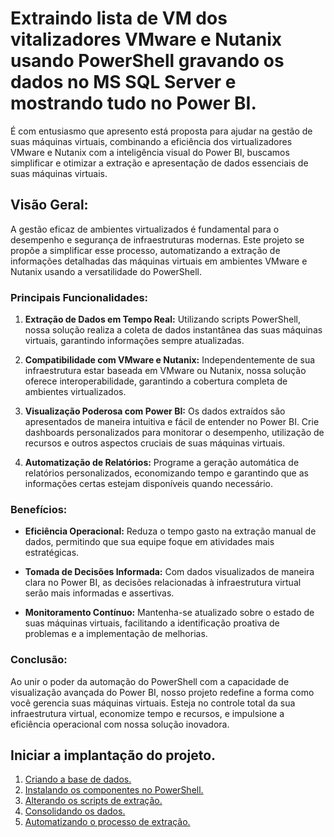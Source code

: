 # Extraindo lista de VM dos vitalizadores VMware e Nutanix usando PowerShell gravando os dados no MS SQL Server e mostrando tudo no Power BI.

É com entusiasmo que apresento está proposta para ajudar na gestão de suas máquinas virtuais, combinando a eficiência dos virtualizadores VMware e Nutanix com a inteligência visual do Power BI, buscamos simplificar e otimizar a extração e apresentação de dados essenciais de suas máquinas virtuais.

## Visão Geral:

A gestão eficaz de ambientes virtualizados é fundamental para o desempenho e segurança de infraestruturas modernas. Este projeto se propõe a simplificar esse processo, automatizando a extração de informações detalhadas das máquinas virtuais em ambientes VMware e Nutanix usando a versatilidade do PowerShell.

### Principais Funcionalidades:

1. <b>Extração de Dados em Tempo Real:</b> Utilizando scripts PowerShell, nossa solução realiza a coleta de dados instantânea das suas máquinas virtuais, garantindo informações sempre atualizadas.

1. <b>Compatibilidade com VMware e Nutanix:</b> Independentemente de sua infraestrutura estar baseada em VMware ou Nutanix, nossa solução oferece interoperabilidade, garantindo a cobertura completa de ambientes virtualizados.

3. <b>Visualização Poderosa com Power BI:</b> Os dados extraídos são apresentados de maneira intuitiva e fácil de entender no Power BI. Crie dashboards personalizados para monitorar o desempenho, utilização de recursos e outros aspectos cruciais de suas máquinas virtuais.

1. <b>Automatização de Relatórios:</b> Programe a geração automática de relatórios personalizados, economizando tempo e garantindo que as informações certas estejam disponíveis quando necessário.

### Benefícios:

- <b>Eficiência Operacional:</b> Reduza o tempo gasto na extração manual de dados, permitindo que sua equipe foque em atividades mais estratégicas.

- <b>Tomada de Decisões Informada:</b> Com dados visualizados de maneira clara no Power BI, as decisões relacionadas à infraestrutura virtual serão mais informadas e assertivas.

- <b>Monitoramento Contínuo:</b> Mantenha-se atualizado sobre o estado de suas máquinas virtuais, facilitando a identificação proativa de problemas e a implementação de melhorias.

### Conclusão:

Ao unir o poder da automação do PowerShell com a capacidade de visualização avançada do Power BI, nosso projeto redefine a forma como você gerencia suas máquinas virtuais. Esteja no controle total da sua infraestrutura virtual, economize tempo e recursos, e impulsione a eficiência operacional com nossa solução inovadora.

## Iniciar a implantação do projeto.

1. [Criando a base de dados.](/base_de_dados/README.md)
1. [Instalando os componentes no PowerShell.](/install_componetes/README.md)
1. [Alterando os scripts de extração.](/script_extracao/README.md)
1. [Consolidando os dados.](/base_de_dados/Consolidar_os_dados.md)
1. [Automatizando o processo de extração.](/base_de_dados/Automatizando_%20o_processo_%20de_extracao.md)


